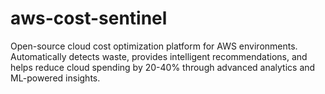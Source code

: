 # aws-cost-sentinel
Open-source cloud cost optimization platform for AWS environments. Automatically detects waste, provides intelligent recommendations, and helps reduce cloud spending by 20-40% through advanced analytics and ML-powered insights.
